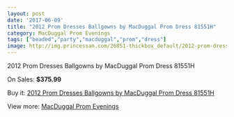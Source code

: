 ```yaml
---
layout: post
date: '2017-06-09'
title: "2012 Prom Dresses Ballgowns by MacDuggal Prom Dress 81551H"
category: MacDuggal Prom Evenings
tags: ["beaded","party","macduggal","prom","dress"]
image: http://img.princessan.com/26851-thickbox_default/2012-prom-dresses-ballgowns-by-macduggal-prom-dress-81551h.jpg
---
```

2012 Prom Dresses Ballgowns by MacDuggal Prom Dress 81551H

On Sales: **$375.99**
<a href="https://www.princessan.com/en/12300-2012-prom-dresses-ballgowns-by-macduggal-prom-dress-81551h.html"><amp-img layout="responsive" width="600" height="600" src="//img.princessan.com/26851-thickbox_default/2012-prom-dresses-ballgowns-by-macduggal-prom-dress-81551h.jpg" alt="2012 Prom Dresses Ballgowns by MacDuggal Prom Dress 81551H 0" /></a>

Buy it: [2012 Prom Dresses Ballgowns by MacDuggal Prom Dress 81551H](https://www.princessan.com/en/12300-2012-prom-dresses-ballgowns-by-macduggal-prom-dress-81551h.html "2012 Prom Dresses Ballgowns by MacDuggal Prom Dress 81551H")

View more: [MacDuggal Prom Evenings](https://www.princessan.com/en/87- "MacDuggal Prom Evenings")